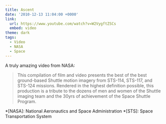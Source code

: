 ```yaml
---
title: Ascent
date: '2010-12-13 11:04:00 +0000'
link:
  url: https://www.youtube.com/watch?v=W2VygftZSCs
  embed: video
theme: dark
tags:
  - Video
  - NASA
  - Space
---
```

A truly amazing video from NASA:

> This compilation of film and video presents the best of the best ground-based Shuttle motion imagery from STS-114, STS-117, and STS-124 missions. Rendered in the highest definition possible, this production is a tribute to the dozens of men and women of the Shuttle imaging team and the 30yrs of achievement of the Space Shuttle Program.

*[NASA]: National Aeronautics and Space Administration
*[STS]: Space Transportation System

